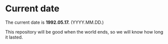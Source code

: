 # Current date

The current date is **1992.05.17.** (YYYY.MM.DD.)

This repository will be good when the world ends, so we will know how long it lasted.